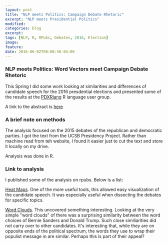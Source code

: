 ```yaml
---
layout: post
title: "NLP meets Politics: Campaign Debate Rhetoric"
excerpt: "NLP meets Presidential Politics"
modified:
categories: blog
excerpt:
tags: [NLP, R, RPubs, Debates, 2016, Election]
image:
feature:
date: 2016-06-02T08:08:50-04:00
---
```


### NLP meets Politics: Word Vectors meet Campaign Debate Rhetoric
This Spring I did some work looking at similarities and differences of candidate speech for the 2016 presdential elections and presented some of the results at the [PDXRlang](http://www.pdxrlang.org) R language user group.

A link to the abstract is [here](http://www.meetup.com/portland-r-user-group/events/229130207/)

### A brief note on methods
The analysis focused on the 2015 debates of the republican and democratic parties. I got the text from the UCSB Presidency Project. Rather than machine read from teh website, I found it easier just to cut the text and store it locally on my drive.

Analysis was done in R.

### Link to analysis

I published some of the analysis on rpubs. Below is a list:

[Heat Maps](https://rpubs.com/ww44ss/debateheatmap). One of the more useful tools, this allowed easy visualization of the candidate speech. It was especially useful when dissecting the debates for specific topics.

[Word Clouds](https://rpubs.com/ww44ss/Debate_Text). This uncovered something interesting. Looking at the very simple "word clouds" of there was a surprising similarity between the word choices of Bernie Sanders and Donald Trump. Such close similiarities did not carry over to other candidates. It's interesting that, while they are on opposite ends of the political spectrum, the words they use to wrap their populist message in are similar. Perhaps this is part of their appeal?

